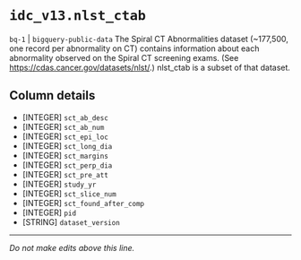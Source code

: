 # `idc_v13.nlst_ctab`
`bq-1` | `bigquery-public-data`
The Spiral CT Abnormalities dataset (~177,500, one record per abnormality on CT) contains information about each abnormality observed on the Spiral CT screening exams. (See https://cdas.cancer.gov/datasets/nlst/.) nlst_ctab is a subset of that dataset. 

## Column details
* [INTEGER]   `sct_ab_desc`
* [INTEGER]   `sct_ab_num`
* [INTEGER]   `sct_epi_loc`
* [INTEGER]   `sct_long_dia`
* [INTEGER]   `sct_margins`
* [INTEGER]   `sct_perp_dia`
* [INTEGER]   `sct_pre_att`
* [INTEGER]   `study_yr`
* [INTEGER]   `sct_slice_num`
* [INTEGER]   `sct_found_after_comp`
* [INTEGER]   `pid`
* [STRING]    `dataset_version`

-------------------------------------------------------------------------------
*Do not make edits above this line.*
